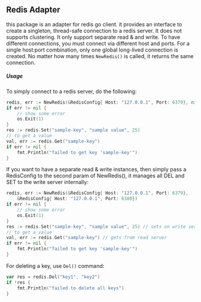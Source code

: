 ## Redis Adapter
this package is an adapter for redis go client.
it provides an interface to create a singleton,
thread-safe connection to a redis server. It does not
supports clustering. It only support separate read &
and write. To have different connections, you must
connect via different host and ports. For a single host:port
combination, only one global long-lived connection is created. No matter
how many times `NewRedis()` is called, it returns the same connection.

##### Usage
To simply connect to a redis server, do the following:

```go
redis, err := NewRedis(&RedisConfig{ Host: "127.0.0.1", Port: 6379}, nil)
if err != nil {
	// show some error
	os.Exit(1)
}
res := redis.Set("sample-key", "sample value", 25)
// to get a value
val, err := redis.Get("sample-key")
if err != nil {
	fmt.Println("failed to get key 'sample-key'")
}
```

If you want to have a separate read & write instances, then simply pass
a RedisConfig to the second param of NewRedis(), it manages all DEL and SET
to the write server internally:
```go
redis, err := NewRedis(&RedisConfig{ Host: "127.0.0.1", Port: 6379}, 
	&RedisConfig{ Host: "127.0.0.1", Port: 6380})
if err != nil {
	// show some error
	os.Exit(1)
}
res := redis.Set("sample-key", "sample value", 25) // sets on write server
// to get a value
val, err := redis.Get("sample-key") // gets from read server
if err != nil {
	fmt.Println("failed to get key 'sample-key'")
}
```

For deleting a key, use `Del()` command:
```go
var res = redis.Del("key1", "key2")
if !res {
	fmt.Println("failed to delete all keys")
}
```